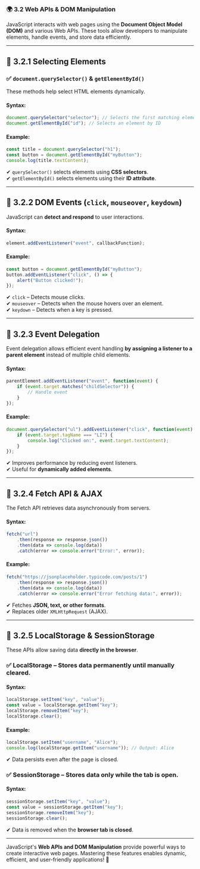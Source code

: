 ### 🌍 **3.2 Web APIs & DOM Manipulation**  

JavaScript interacts with web pages using the **Document Object Model (DOM)** and various Web APIs. These tools allow developers to manipulate elements, handle events, and store data efficiently.  

---

## 🔹 **3.2.1 Selecting Elements**  
### ✅ `document.querySelector()` & `getElementById()`  
These methods help select HTML elements dynamically.

#### **Syntax:**  
```javascript
document.querySelector("selector"); // Selects the first matching element
document.getElementById("id"); // Selects an element by ID
```
#### **Example:**  
```javascript
const title = document.querySelector("h1");
const button = document.getElementById("myButton");
console.log(title.textContent);
```
✔ `querySelector()` selects elements using **CSS selectors**.  
✔ `getElementById()` selects elements using their **ID attribute**.  

---

## 🔹 **3.2.2 DOM Events (`click`, `mouseover`, `keydown`)**  
JavaScript can **detect and respond** to user interactions.  

#### **Syntax:**  
```javascript
element.addEventListener("event", callbackFunction);
```
#### **Example:**  
```javascript
const button = document.getElementById("myButton");
button.addEventListener("click", () => {
    alert("Button clicked!");
});
```
✔ `click` – Detects mouse clicks.  
✔ `mouseover` – Detects when the mouse hovers over an element.  
✔ `keydown` – Detects when a key is pressed.  

---

## 🔹 **3.2.3 Event Delegation**  
Event delegation allows efficient event handling **by assigning a listener to a parent element** instead of multiple child elements.

#### **Syntax:**  
```javascript
parentElement.addEventListener("event", function(event) {
    if (event.target.matches("childSelector")) {
        // Handle event
    }
});
```
#### **Example:**  
```javascript
document.querySelector("ul").addEventListener("click", function(event) {
    if (event.target.tagName === "LI") {
        console.log("Clicked on:", event.target.textContent);
    }
});
```
✔ Improves performance by reducing event listeners.  
✔ Useful for **dynamically added elements**.  

---

## 🔹 **3.2.4 Fetch API & AJAX**  
The Fetch API retrieves data asynchronously from servers.  

#### **Syntax:**  
```javascript
fetch("url")
    .then(response => response.json())
    .then(data => console.log(data))
    .catch(error => console.error("Error:", error));
```
#### **Example:**  
```javascript
fetch("https://jsonplaceholder.typicode.com/posts/1")
    .then(response => response.json())
    .then(data => console.log(data))
    .catch(error => console.error("Error fetching data:", error));
```
✔ Fetches **JSON, text, or other formats**.  
✔ Replaces older `XMLHttpRequest` (AJAX).  

---

## 🔹 **3.2.5 LocalStorage & SessionStorage**  
These APIs allow saving data **directly in the browser**.

### ✅ **LocalStorage** – Stores data permanently until manually cleared.  
#### **Syntax:**  
```javascript
localStorage.setItem("key", "value");
const value = localStorage.getItem("key");
localStorage.removeItem("key");
localStorage.clear();
```
#### **Example:**  
```javascript
localStorage.setItem("username", "Alice");
console.log(localStorage.getItem("username")); // Output: Alice
```
✔ Data persists even after the page is closed.  

### ✅ **SessionStorage** – Stores data **only while the tab is open**.  
#### **Syntax:**  
```javascript
sessionStorage.setItem("key", "value");
const value = sessionStorage.getItem("key");
sessionStorage.removeItem("key");
sessionStorage.clear();
```
✔ Data is removed when the **browser tab is closed**.  

---

JavaScript's **Web APIs and DOM Manipulation** provide powerful ways to create interactive web pages. Mastering these features enables dynamic, efficient, and user-friendly applications! 🚀